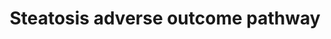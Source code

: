 ---
annotations:
- id: PW:0000013
  parent: disease pathway
  type: Pathway Ontology
  value: disease pathway
- id: DOID:9452
  parent: genetic disease
  type: Disease Ontology
  value: fatty liver disease
authors:
- Marvin M2
- Egonw
- Eweitz
description: Adverse outcome pathway for steatosis, originating from the AOPXplorer
  app for Cytoscape (http://apps.cytoscape.org/apps/aopxplorer).
last-edited: 2021-05-07
organisms:
- Homo sapiens
redirect_from:
- /index.php/Pathway:WP4011
- /instance/WP4011
revision: null
schema-jsonld:
- '@context': https://schema.org/
  '@id': https://wikipathways.github.io/pathways/WP4011.html
  '@type': Dataset
  creator:
    '@type': Organization
    name: WikiPathways
  description: Adverse outcome pathway for steatosis, originating from the AOPXplorer
    app for Cytoscape (http://apps.cytoscape.org/apps/aopxplorer).
  keywords:
  - AKT1
  - AKT1S1
  - AKT2
  - Cytosolic fatty acids
  - DEPTOR
  - FABP1
  - FASN
  - Fatty Acid Beta Oxidation
  - HSD17B4
  - INSR
  - Insulin
  - Lipogenesis
  - MAPKAP1
  - MLST8
  - MTOR
  - NFE2
  - NR0B2
  - NR1H2
  - NR1H3
  - NR1H4
  - NR5A2
  - PI3K
  - PPARA
  - PPARG
  - PRKCI
  - RICTOR
  - RPTOR
  - SCD
  - SREBF1
  - TELO2
  - TTI1
  license: CC0
  name: Steatosis adverse outcome pathway
seo: CreativeWork
title: Steatosis adverse outcome pathway
wpid: WP4011
---